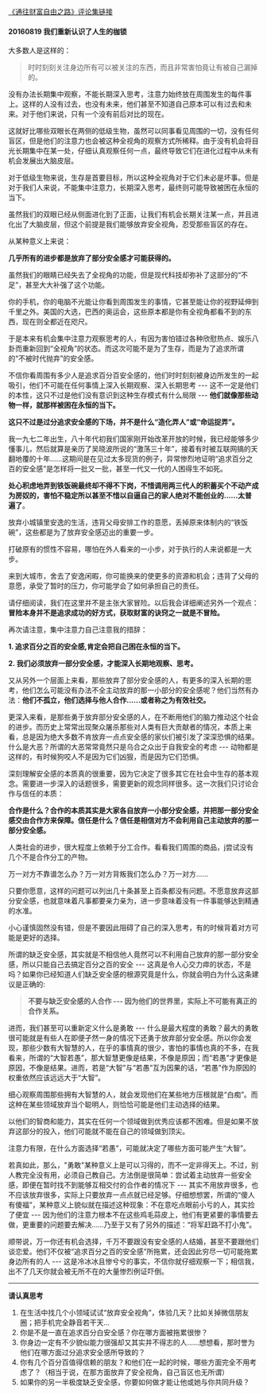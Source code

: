 
[《通往财富自由之路》评论集链接](http://caifu.xinshengdaxue.com/)

#### 20160819 我们重新认识了人生的枷锁

大多数人是这样的：

>时时刻刻关注身边所有可以被关注的东西，而且非常害怕竟让有被自己漏掉的。

没有办法长期集中观察，不能长期深入思考，注意力始终放在周围发生的每件事上。这样的人没有过去，也没有未来，他们甚至不知道自己原本可以有过去和未来。对于他们来说，只有一个没有前后对比的现在。

这就好比哪些双眼长在两侧的低级生物，虽然可以同事看见周围的一切，没有任何盲区，但是他们的注意力也会被这种全视角的观察方式所稀释。由于没有机会将目光长期集中在某一处，仔细认真观察任何一点，最终导致它们在进化过程中从未有机会发展出大脑皮层。

对于低级生物来说，生存是首要目标，所以这种全视角对于它们未必是坏事。但是对于我们人来说，不能集中注意力，长期深入思考，最终则可能导致被困在永恒的当下。

虽然我们的双眼已经从侧面进化到了正面，让我们有机会长期关注某一点，并且进化出了大脑皮层，但这个前提是我们能够放弃安全视角，忍受那些盲区的存在。

从某种意义上来说：

**几乎所有的进步都是放弃了部分安全感才可能获得的。**

虽然我们的眼睛已经失去了全视角的功能，但是现代科技却弥补了这部分的“不足”，甚至大大补强了这个功能。

你的手机，你的电脑不光能让你看到周围发生的事情，它甚至能让你的视野延伸到千里之外。美国的大选，巴西的奥运会，这些原本都是你有全视角都看不到的东西，现在则全都近在咫尺。

于是本来有机会集中注意力观察思考的人，有因为害怕错过各种欣慰热点、娱乐八卦而重新回到“全视角”的状态。而这次可能不是为了生存，而是为了追求所谓的“不被时代抛弃”的安全感。

不信你看周围有多少人是追求百分百安全感的，他们时时刻刻被身边所发生的一起吸引，他们不可能在任何事情上深入长期观察、深入长期思考 --- 这不一定是他们的本性，这只不过是他们没有意识到这种生存模式有什么局限 --- **他们就像那些动物一样，就那样被困在永恒的当下。**


**这只不过是过分追求安全感的下场，并不是什么“造化弄人”或“命运捉弄”。**

我一九七二年出生，八十年代初我们国家刚开始改革开放的时候，我已经能够多少懂事儿，然后就算是亲历了吴晓波所说的“激荡三十年”，接着有时被互联网搞的天翻地覆的十年......这期间是在见过太多现货的例子，异常惨烈地证明“追求百分之百的安全感”是怎样将一批又一批，甚至一代又一代的人困得生不如死。

**处心积虑地弄到铁饭碗最终却不得不下岗，不惜调用两三代人的积蓄买个不动产成为房奴的，害怕不稳定所以甚至不惜以自逼自己的家人绝对不能创业的......太普遍了**。

放弃小城镇里安逸的生活，违背父母安排工作的意愿，丢掉原来体制内的“铁饭碗”，这些都是为了放弃安全感迈出的重要一步。

打破原有的惯性不容易，哪怕在外人看来的一小步，对于执行的人来说都是一大步。

来到大城市，舍去了安逸闲暇，你可能换来的使更多的资源和机会；违背了父母的意愿，承受了暂时的压力，你可能学会了如何承担自己的责任。


请仔细阅读，我们在这里并不是主张大家冒险。以后我会详细阐述另外一个观点：**冒险本身并不是追求成功的好方式，获取财富的诀窍之一就是不冒险。**

再次请注意，集中注意力自己注意我的措辞：

**1. 追求百分之百的安全感,肯定会把自己困在永恒的当下。**

**2. 我们必须放弃一部分安全感，才能深入长期地观察、思考。**


又从另外一个层面上来看，那些放弃了部分安全感的人，有更多的深入长期的思考，他们怎么可能没有办法不全主动放弃的那一小部分的安全感呢？他们当然有办法：**他们不孤立，他们选择与他人合作......或者称之为有效社交。**

更深入来看，是那些勇于放弃部分安全感的人，在不断用他们的脑力推动这个社会的进步。而历史上常常出现聚众屠杀那些对人类有巨大贡献者的情况，本质上来看，总是因为绝大多数不肯放弃一点点安全感的家伙们被引发了深深恐惧的结果。什么是大恶？所谓的大恶常常竟然只是乌合之众出于自我安全的考虑 --- 动物都是这样的，有时候狗咬人不是因为它们凶狠，而是因为它们恐惧。

深刻理解安全感的本质真的很重要，因为它决定了很多其它在社会中生存的基本观念。需要进一步深入的话题很多，需要更新的观念同样很多。这一次我们只讨论合作与信任的本质：

**合作是什么？合作的本质其实是大家各自放弃一小部分安全感，并把那一部分安全感交由合作方来保障。信任是什么？信任是相信对方不会利用自己主动放弃的那一部分安全感。**

人类社会的进步，很大程度上依赖于分工合作。看看我们周围的商品，j尝试没有几个不是合作分工的产物。

万一对方不靠谱怎么办？万一对方背叛我们怎么办？万一对方......

只要你愿意，这样的问题可以列出几十条甚至上百条都没有问题。不愿意放弃这部分安全感，也就意味着凡事都要亲力亲为，进一步意味着没有一件事能够达到精通的水准。

小心谨慎固然没有错，但是不要因此阻碍了自己的深入思考，有的时候背着对方可能是更好的选择。

所谓的缺乏安全感，其实就是不相信他人竟然可以不利用自己放弃的那一部分安全感，所以只能自己去搞定百分之百的安全 --- 这真是令人心交力瘁的状态，不是吗？如果你已经知道人们缺乏安全感的根源究竟是什么，你就会明白为什么这条建议是正确的:

>**不要与缺乏安全感的人合作 --- 因为他们的世界里，实际上不可能有真正的合作关系。**

进而，我们甚至可以重新定义什么是勇敢 --- 什么是最大程度的勇敢？最大的勇敢很可能就是有些人在即便孑然一身的情况下还勇于放弃部分安全感。所以你会发现，那些少数有大智慧的人，在乎的事情真的很少，害怕的事情也真的不多，在我看来，所谓的“大智若愚”，那大智慧更像是结果，不像是原因；而“若愚”才更像是原因，不像是结果。进而，若是“大智”与“若愚”互为因果的话，“若愚”作为原因的权重依然应该远远大于“大智”。

细心观察周围那些拥有大智慧的人，就会发现他们在某些地方压根就是“白痴”。而这种在某些领域放弃当个聪明人，则恰恰可能是他们主动选择的结果。

以他们的智商和能力，其实在任何一个领域做到优秀应该都不困难。但是如果不放弃这部分的投入，他们可能就不能在自己的领域做到顶尖。

注意力有限，在什么方面选择“若愚”，可能就决定了哪些方面可能产生“大智”。

若真如此，那么，"勇敢"某种意义上是可以习得的，而不一定非得天上。不过，别人教完全没有用，必须自己教自己。方法倒是很简单：尝试着主动放弃一些安全感，即便在暂时找不到能够互相交付的合作者的情况下 --- 其实不用放弃很多，也不应该放弃很多，实际上只要放弃一点点就已经足够。仔细想想罢，所谓的“傻人有傻福”，某种意义上貌似就在描述这种现象：不在意吃点眼前小亏的人，其实捡了便宜 --- 因为他们的注意力根本不在这些鸡毛蒜皮上，他们有更紧要的事情要去做，更重要的问题要去解决......乃至于又有了另外的描述：“将军赶路不打小鬼”。

顺带说，万一你还有机会选择，千万不要跟没有安全感的人结婚，甚至不要跟他们谈恋爱。他们不仅被“追求百分之百的安全感”所拖累，还会因此穷尽一切可能拖累身边所有的人 --- 这是冷冰冰且惨兮兮的事实，不信你就仔细观察一下；相信我，出不了几天你就会被无所不在的大量惨烈例证吓倒。



---

**请认真思考**
1. 在生活中找几个小领域试试“放弃安全视角”，体验几天？比如关掉微信朋友圈；把手机完全静音若干天...
2. 你是不是一直在追求百分白安全感？你在哪方面被拖累很惨？
3. 你身边一定有不少貌似能力很强却又其实并不得志的人……想想看，那时誉为他们在哪方面过分追求安全感所导致的？
4. 你有几个百分百值得信赖的朋友？和他们在一起的时候，哪些方面完全不用考虑了？（相当于说，在那方面放弃了安全视角，自己盲区也无所谓）
5. 如果你的另一半极度缺乏安全感，你要如何做才能让他或她与你共同升级？
